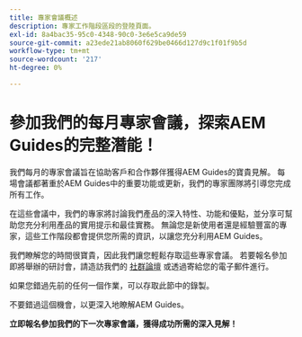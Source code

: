 ```yaml
---
title: 專家會議概述
description: 專家工作階段區段的登陸頁面。
exl-id: 8a4bac35-95c0-4348-90c0-3e6e5ca9de59
source-git-commit: a23ede21ab8060f629be0466d127d9c1f01f9b5d
workflow-type: tm+mt
source-wordcount: '217'
ht-degree: 0%

---
```


# 參加我們的每月專家會議，探索AEM Guides的完整潛能！

我們每月的專家會議旨在協助客戶和合作夥伴獲得AEM Guides的寶貴見解。 每場會議都著重於AEM Guides中的重要功能或更新，我們的專家團隊將引導您完成所有工作。

在這些會議中，我們的專家將討論我們產品的深入特性、功能和優點，並分享可幫助您充分利用產品的實用提示和最佳實務。 無論您是新使用者還是經驗豐富的專家，這些工作階段都會提供您所需的資訊，以讓您充分利用AEM Guides。

我們瞭解您的時間很寶貴，因此我們讓您輕鬆存取這些專家會議。 若要報名參加即將舉辦的研討會，請造訪我們的 [社群論壇](https://experienceleaguecommunities.adobe.com/t5/experience-manager-guides/ct-p/aem-xml-documentation) 或透過寄給您的電子郵件進行。

如果您錯過先前的任何一個作業，可以存取此節中的錄製。

不要錯過這個機會，以更深入地瞭解AEM Guides。

**立即報名參加我們的下一次專家會議，獲得成功所需的深入見解！**
